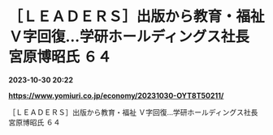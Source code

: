 # ［ＬＥＡＤＥＲＳ］出版から教育・福祉 Ｖ字回復…学研ホールディングス社長 宮原博昭氏 ６４

**2023-10-30 20:22**

**https://www.yomiuri.co.jp/economy/20231030-OYT8T50211/**

［ＬＥＡＤＥＲＳ］出版から教育・福祉 Ｖ字回復…学研ホールディングス社長 宮原博昭氏 ６４